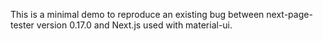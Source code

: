This is a minimal demo to reproduce an existing bug between next-page-tester version 0.17.0 and Next.js used with material-ui.
